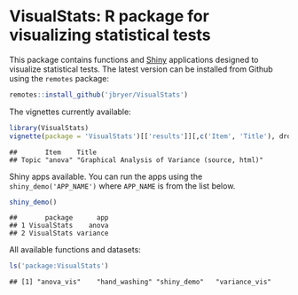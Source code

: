 VisualStats: R package for visualizing statistical tests
================

This package contains functions and [Shiny](https://shiny.rstudio.com)
applications designed to visualize statistical tests. The latest version
can be installed from Github using the `remotes` package:

``` r
remotes::install_github('jbryer/VisualStats')
```

The vignettes currently available:

``` r
library(VisualStats)
vignette(package = 'VisualStats')[['results']][,c('Item', 'Title'), drop = FALSE]
```

    ##       Item    Title                                          
    ## Topic "anova" "Graphical Analysis of Variance (source, html)"

Shiny apps available. You can run the apps using the
`shiny_demo('APP_NAME')` where `APP_NAME` is from the list below.

``` r
shiny_demo()
```

    ##       package      app
    ## 1 VisualStats    anova
    ## 2 VisualStats variance

All available functions and datasets:

``` r
ls('package:VisualStats')
```

    ## [1] "anova_vis"    "hand_washing" "shiny_demo"   "variance_vis"
